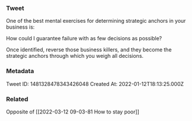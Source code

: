 ### Tweet
One of the best mental exercises for determining strategic anchors in your business is:

How could I guarantee failure with as few decisions as possible?

Once identified, reverse those business killers, and they become the strategic anchors through which you weigh all decisions.

### Metadata
Tweet ID: 1481328478343426048
Created At: 2022-01-12T18:13:25.000Z

### Related
Opposite of [[2022-03-12 09-03-81 How to stay poor]]

